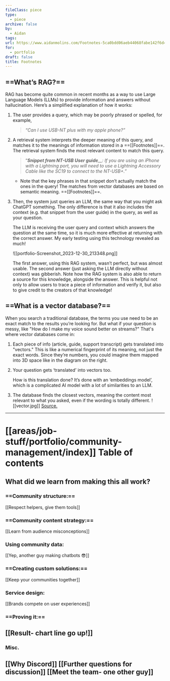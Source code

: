 ```yaml
---
fileClass: piece
type:
  - piece
archive: false
by:
  - Aidan
tags: 
url: https://www.aidanmolins.com/Footnotes-5ca0bdd06aeb44068fabe142f6d4198b
for:
  - portfolio
draft: false
title: Footnotes
---
```

## ==What’s RAG?==
RAG has become quite common in recent months as a way to use Large Language Models (LLMs) to provide information and answers without hallucination. Here’s a simplified explanation of how it works:
1. The user provides a query, which may be poorly phrased or spelled, for example,
    
    > _“Can I use USB-NT plus with my apple phone?”_
    
2. A retrieval system interprets the deeper meaning of this query, and matches it to the meanings of information stored in a ==[[Footnotes]]==. The retrieval system finds the most relevant content to match this query.
    
    > “_**Snippet from NT-USB User guide**__: If you are using an iPhone with a Lightning port, you will need to use a Lightning Accessory Cable like the SC19 to connect to the NT-USB+.”_
    
    - Note that the key phrases in that snippet don’t actually match the ones in the query! The matches from vector databases are based on semantic meaning. ==[[Footnotes]]==.
3. Then, the system just queries an LLM, the same way that you might ask ChatGPT something. The only difference is that it also includes the context (e.g. that snippet from the user guide) in the query, as well as your question.
    
    The LLM is receiving the user query and context which answers the question at the same time, so it is much more effective at returning with the correct answer. My early testing using this technology revealed as much!
    
    ![[portfolio-Screenshot_2023-12-30_213348.png]]
    
    The first answer, using this RAG system, wasn’t perfect, but was almost usable. The second answer (just asking the LLM directly without context) was gibberish. Note how the RAG system is also able to return a source for this knowledge, alongside the answer. This is helpful not only to allow users to trace a piece of information and verify it, but also to give credit to the creators of that knowledge!
    
## ==What is a vector database?==
When you search a traditional database, the terms you use need to be an exact match to the results you’re looking for. But what if your question is messy, like "How do I make my voice sound better on streams?"
That's where vector databases come in:
1. Each piece of info (article, guide, support transcript) gets translated into "vectors." This is like a numerical fingerprint of its meaning, not just the exact words. Since they’re numbers, you could imagine them mapped into 3D space like in the diagram on the right.
2. Your question gets ‘translated’ into vectors too.
    
    How is this translation done? It’s done with an ‘embeddings model’, which is a complicated AI model with a lot of similarities to an LLM.
    
3. The database finds the closest vectors, meaning the content most relevant to what you asked, even if the wording is totally different.
![[vector.jpg]]
[Source.](https://weaviate.io/blog/what-is-a-vector-database)
---
# [[areas/job-stuff/portfolio/community-management/index]] Table of contents
## **What did we learn from making this all work?**
### ==Community structure:==
[[Respect helpers, give them tools]]
### ==Community content strategy:==
[[Learn from audience misconceptions]]
### Using community data:
[[Yep, another guy making chatbots 😎]]
### ==Creating custom solutions:==
[[Keep your communities together]]
### Service design:
[[Brands compete on user experiences]]
### ==Proving it:==
[[Result- chart line go up!]]
---
### Misc.
[[Why Discord]]
[[Further questions for discussion]]
[[Meet the team- one other guy]]
---